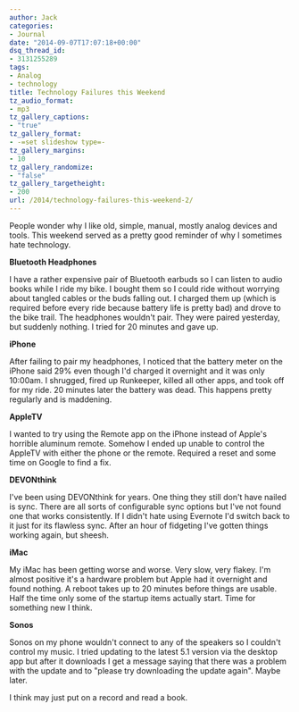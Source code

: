 ```yaml
---
author: Jack
categories:
- Journal
date: "2014-09-07T17:07:18+00:00"
dsq_thread_id:
- 3131255289
tags:
- Analog
- technology
title: Technology Failures this Weekend
tz_audio_format:
- mp3
tz_gallery_captions:
- "true"
tz_gallery_format:
- -=set slideshow type=-
tz_gallery_margins:
- 10
tz_gallery_randomize:
- "false"
tz_gallery_targetheight:
- 200
url: /2014/technology-failures-this-weekend-2/
---
```


People wonder why I like old, simple, manual, mostly analog devices and tools. This weekend served as a pretty good reminder of why I sometimes hate technology.

**Bluetooth Headphones**

I have a rather expensive pair of Bluetooth earbuds so I can listen to audio books while I ride my bike. I bought them so I could ride without worrying about tangled cables or the buds falling out. I charged them up (which is required before every ride because battery life is pretty bad) and drove to the bike trail. The headphones wouldn't pair. They were paired yesterday, but suddenly nothing. I tried for 20 minutes and gave up.

**iPhone**

After failing to pair my headphones, I noticed that the battery meter on the iPhone said 29% even though I'd charged it overnight and it was only 10:00am. I shrugged, fired up Runkeeper, killed all other apps, and took off for my ride. 20 minutes later the battery was dead. This happens pretty regularly and is maddening.

**AppleTV**

I wanted to try using the Remote app on the iPhone instead of Apple's horrible aluminum remote. Somehow I ended up unable to control the AppleTV with either the phone or the remote. Required a reset and some time on Google to find a fix.

**DEVONthink**

I've been using DEVONthink for years. One thing they still don't have nailed is sync. There are all sorts of configurable sync options but I've not found one that works consistently. If I didn't hate using Evernote I'd switch back to it just for its flawless sync. After an hour of fidgeting I've gotten things working again, but sheesh.

**iMac**

My iMac has been getting worse and worse. Very slow, very flakey. I'm almost positive it's a hardware problem but Apple had it overnight and found nothing. A reboot takes up to 20 minutes before things are usable. Half the time only some of the startup items actually start. Time for something new I think.

**Sonos**

Sonos on my phone wouldn't connect to any of the speakers so I couldn't control my music. I tried updating to the latest 5.1 version via the desktop app but after it downloads I get a message saying that there was a problem with the update and to "please try downloading the update again". Maybe later.

I think may just put on a record and read a book.